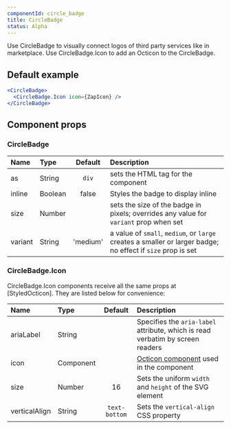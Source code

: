 ```yaml
---
componentId: circle_badge
title: CircleBadge
status: Alpha
---
```


Use CircleBadge to visually connect logos of third party services like in marketplace. Use CircleBadge.Icon to add an Octicon to the CircleBadge.

## Default example

```jsx live
<CircleBadge>
  <CircleBadge.Icon icon={ZapIcon} />
</CircleBadge>
```

## Component props

### CircleBadge

| Name    | Type    | Default  | Description                                                                                                 |
| :------ | :------ | :------: | :---------------------------------------------------------------------------------------------------------- |
| as      | String  |  `div`   | sets the HTML tag for the component                                                                         |
| inline  | Boolean |  false   | Styles the badge to display inline                                                                          |
| size    | Number  |          | sets the size of the badge in pixels; overrides any value for `variant` prop when set                       |
| variant | String  | 'medium' | a value of `small`, `medium`, or `large` creates a smaller or larger badge; no effect if `size` prop is set |

### CircleBadge.Icon

CircleBadge.Icon components receive all the same props at [StyledOcticon]. They are listed below for convenience:

| Name          | Type      |    Default    | Description                                                                                                  |
| :------------ | :-------- | :-----------: | :----------------------------------------------------------------------------------------------------------- |
| ariaLabel     | String    |               | Specifies the `aria-label` attribute, which is read verbatim by screen readers                               |
| icon          | Component |               | [Octicon component](https://github.com/primer/octicons/tree/master/lib/octicons_react) used in the component |
| size          | Number    |      16       | Sets the uniform `width` and `height` of the SVG element                                                     |
| verticalAlign | String    | `text-bottom` | Sets the `vertical-align` CSS property                                                                       |
